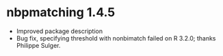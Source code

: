 # nbpmatching 1.4.5

* Improved package description
* Bug fix, specifying threshold with nonbimatch failed on R 3.2.0; thanks Philippe Sulger.
